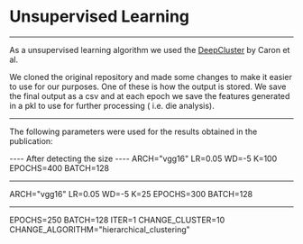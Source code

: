 # Unsupervised Learning
----

As a unsupervised learning algorithm we used the [DeepCluster](https://github.com/facebookresearch/deepcluster) by Caron et al.

We cloned the original repository and made some changes to make it easier to use for our purposes. One of these is how the output is stored. We save the final output as a csv and at each epoch we save the features generated in a pkl to use for further processing ( i.e. die analysis).

----
The following parameters were used for the results obtained in the publication:

---- After detecting the size ----
ARCH="vgg16"
LR=0.05
WD=-5
K=100
EPOCHS=400
BATCH=128

-----

ARCH="vgg16"
LR=0.05
WD=-5
K=25
EPOCHS=300
BATCH=128

----
EPOCHS=250
BATCH=128
ITER=1
CHANGE_CLUSTER=10
CHANGE_ALGORITHM="hierarchical_clustering"

